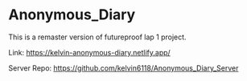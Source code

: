 # Anonymous_Diary

This is a remaster version of futureproof lap 1 project.

Link: https://kelvin-anonymous-diary.netlify.app/

Server Repo: https://github.com/kelvin6118/Anonymous_Diary_Server
